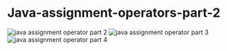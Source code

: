 # Java-assignment-operators-part-2
![java assignment operator part 2](https://cloud.githubusercontent.com/assets/13667918/9153383/64fdd2ee-3e07-11e5-9695-459338c7bad0.jpg)
![java assignment operator part 3](https://cloud.githubusercontent.com/assets/13667918/9153385/6510b15c-3e07-11e5-96e6-53c7001ca93f.jpg)
![java assignment operator part 4](https://cloud.githubusercontent.com/assets/13667918/9153384/650eeb06-3e07-11e5-845b-2692d814b77e.jpg)
